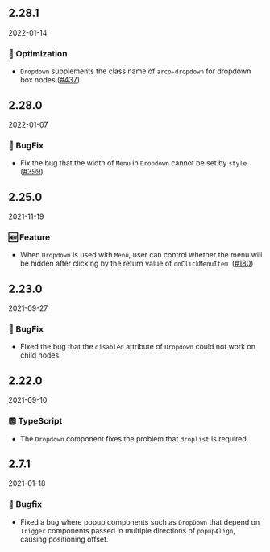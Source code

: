 ## 2.28.1

2022-01-14

### 💎 Optimization

- `Dropdown` supplements the class name of `arco-dropdown` for dropdown box nodes.([#437](https://github.com/arco-design/arco-design/pull/437))

## 2.28.0

2022-01-07

### 🐛 BugFix

- Fix the bug that the width of `Menu` in `Dropdown` cannot be set by `style`.([#399](https://github.com/arco-design/arco-design/pull/399))

## 2.25.0

2021-11-19

### 🆕 Feature

- When `Dropdown` is used with `Menu`, user can control whether the menu will be hidden after clicking by the return value of `onClickMenuItem` .([#180](https://github.com/arco-design/arco-design/pull/180))

## 2.23.0

2021-09-27

### 🐛 BugFix

- Fixed the bug that the `disabled` attribute of `Dropdown` could not work on child nodes

## 2.22.0

2021-09-10

### 🆎 TypeScript

- The `Dropdown` component fixes the problem that `droplist` is required.

## 2.7.1

2021-01-18

### 🐛 Bugfix

- Fixed a bug where popup components such as `DropDown` that depend on `Trigger` components passed in multiple directions of `popupAlign`, causing positioning offset.

